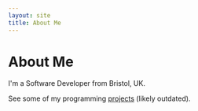 ```yaml
---
layout: site
title: About Me
---
```

# About Me

I'm a Software Developer from Bristol, UK.

See some of my programming [projects]({{site.uri}}/projects) (likely outdated).

<!-- I am currently looking for work in the Bristol area, so please take a look at my [CV]({{site.uri}}/cv) and/or [contact me]({{site.uri}}/contact) if you are a Bristol based employer. -->
